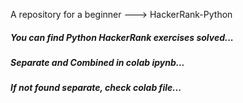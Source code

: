 A repository for a beginner ---> HackerRank-Python
 ##### You can find Python HackerRank exercises solved... 
 ##### Separate and Combined in colab ipynb...
 ##### If not found separate, check colab file...
